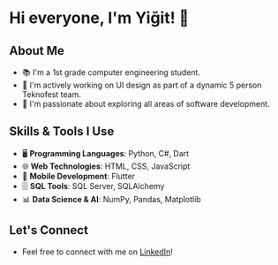 # Hi everyone, I'm Yiğit! 👋

## About Me
- 📚 I'm a 1st grade computer engineering student.
- 🌱 I'm actively working on UI design as part of a dynamic 5 person Teknofest team.
- 🤝 I'm passionate about exploring all areas of software development.

## Skills & Tools I Use
- 🖥️ **Programming Languages**: Python, C#, Dart
- 🌐 **Web Technologies**: HTML, CSS, JavaScript
- 📱 **Mobile Development**: Flutter
- 🗄️ **SQL Tools**: SQL Server, SQLAlchemy
- 📊 **Data Science & AI**: NumPy, Pandas, Matplotlib

## Let's Connect
- Feel free to connect with me on [LinkedIn](https://www.linkedin.com/in/yiğit-can-aktürk-6b48262b6/)!
